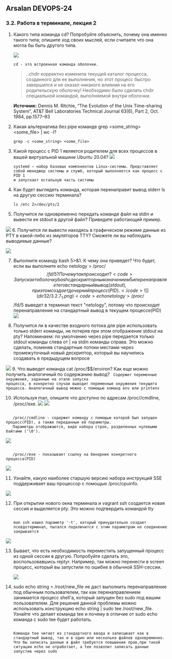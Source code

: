 ## Arsalan DEVOPS-24
### 3.2. Работа в терминале, лекция 2

1. Какого типа команда cd? Попробуйте объяснить, почему она именно такого типа; опишите ход своих мыслей, если считаете что она могла бы быть другого типа.

   ![](dir32/3.2.1.png)

   <code>cd - это встроенная команда оболочки.</code>
   <blockquote>..chdir корректно изменила текущий каталог процесса, созданного для ее выполнения, но этот процесс быстро завершился и не оказал никакого влияния на его родительскую оболочку! Необходимо было сделать chdir специальной командой, выполняемой внутри оболочки.</blockquote>
   <b>Источник:</b> Dennis M. Ritchie, “The Evolution of the Unix Time-sharing System”, AT&T Bell Laboratories Technical Journal 63(6), Part 2, Oct. 1984, pp.1577–93
2. Какая альтернатива без pipe команде grep <some_string> <some_file> | wc -l?

    <code>grep -c <some_string> <some_file></code>
3. Какой процесс с PID 1 является родителем для всех процессов в вашей виртуальной машине Ubuntu 20.04?
![](dir32/3.2.3.png)

   <code>systemd — набор базовых компонентов Linux-системы. Представляет собой менеджер системы и служб, который выполняется как процесс с PID 1 и запускает остальную часть системы</code>
4. Как будет выглядеть команда, которая перенаправит вывод stderr ls на другую сессию терминала?
   <p><code>ls /etc 2>/dev/pts/2</code></p>

5. Получится ли одновременно передать команде файл на stdin и вывести ее stdout в другой файл? Приведите работающий пример.

![](dir32/3.2.5.png)
6. Получится ли вывести находясь в графическом режиме данные из PTY в какой-либо из эмуляторов TTY? Сможете ли вы наблюдать выводимые данные?

![](dir32/3.2.6.png)

7. Выполните команду bash 5>&1. К чему она приведет? Что будет, если вы выполните echo netology > /proc/$$/fd/5? Почему так происходит?
   <code>Запускает оболочку bash с дескрипторным значением 5 и перенаправляет его в стандарный вывод(stdout), при этом создает дочерний процесс(PID).</code>
   ![](dir32/3.2.7_1.png)
   <code>echo netology > /proc/$$/fd/5 выведет в терминал текст "netology", потому что происходит перенаправление на стандартный вывод в текущем процессе(PID)</code>
   ![](dir32/3.2.7_2.png)

8. Получится ли в качестве входного потока для pipe использовать только stderr команды, не потеряв при этом отображение stdout на pty? Напоминаем: по умолчанию через pipe передается только stdout команды слева от | на stdin команды справа. Это можно сделать, поменяв стандартные потоки местами через промежуточный новый дескриптор, который вы научились создавать в предыдущем вопросе

![](dir32/3.2.8.png)
9. Что выведет команда cat /proc/$$/environ? Как еще можно получить аналогичный по содержанию вывод?
<code>
   Содержит переменные окружения, заданные на этапе запуска процесса, в конкретно случаи выводит переменные окружения текущего процесса.
   Аналогичный вывод можно с помощью команд env или printenv
</code>

10. Используя man, опишите что доступно по адресам /proc/<PID>/cmdline, /proc/<PID>/exe.
   ![](dir32/3.2.10_1.png)
   ![](dir32/3.2.10_2.png)

<code>
   /proc/<PID>/cmdline - содержит команду с помощью которой был запущен процесс(PID), а также переданные ей параметры.
   Параметры отображаются, виде набора строк, разделенных нулевыми байтами ('\0').
</code>

![](dir32/3.2.10_3.png)

<code>
   /proc/<PID>/exe - показывает ссылку на бинарник конкретного процесса(PID)
</code>

![](dir32/3.2.10_4.png)

11. Узнайте, какую наиболее старшую версию набора инструкций SSE поддерживает ваш процессор с помощью /proc/cpuinfo.

![](dir32/3.2.11.png)

12. При открытии нового окна терминала и vagrant ssh создается новая сессия и выделяется pty. Это можно подтвердить командой tty
    
    <code> 
    man ssh нашел параметр '-t', каторый принудительно создает псевдотерминал, пытался подключится с этим параметром но соединение закрывается
    </code>
![](dir32/3.2.12.png)

13. Бывает, что есть необходимость переместить запущенный процесс из одной сессии в другую. Попробуйте сделать это, воспользовавшись reptyr. Например, так можно перенести в screen процесс, который вы запустили по ошибке в обычной SSH-сессии.

    ![](dir32/3.2.13.png)

14. sudo echo string > /root/new_file не даст выполнить перенаправление под обычным пользователем, так как перенаправлением занимается процесс shell'а, который запущен без sudo под вашим пользователем. Для решения данной проблемы можно использовать конструкцию echo string | sudo tee /root/new_file. Узнайте что делает команда tee и почему в отличие от sudo echo команда с sudo tee будет работать.

    <code>
    Команда tee читает из стандартного ввода и записывает как в стандартный вывод, так и в один или несколько файлов одновременно.
    Что бы записать данные в файл требуется повышение прав,при такой ситуации echo не отработает, а tee позволит записать данные запустив через sudo   
    </code>

